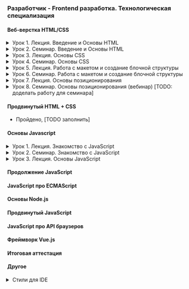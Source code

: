 ### Разработчик - Frontend разработка. Технологическая специализация

#### Веб-верстка HTML/CSS

<details class="desc" data-number="1"><summary>Урок 1. Лекция. Введение и Основы HTML</summary>

- Что такое HTML и CSS. Как работает интернет. Устройство сайта. Виду сайтов. Основные протоколы. Процесс разработки сайта. Структура HTML-документа. Виды тегов. Спецсимволы. Списки. Гиперссылки. Изображениā. Формы и их элементы.
- [Работа](html_css/lesson_1)

</details>
<details class="desc" data-number="2"><summary>Урок 2. Семинар. Введение и Основы HTML</summary>

- Выполнение практических заданий в соответствии с презентацией к уроку
- [Работа](html_css/lesson_2)
  - Скачать и настроить редактор кода, если этого не сделали на семинаре.
  - Создать пустую папку, придумать название.
  - Создать первую html страницу (index.html).
  - Добавить структуру html документа.
  - Добавить меню сайта (Меню сайта должно быть на каждой странице, оно должно быть одинаковым): ###### a. Главная ###### b. Каталог ###### c. Контакты
  - Создать заголовок h1 с текстом “Главная страница”.
  - Добавить параграф p с произвольным текстом (lorem) (используем расширение emmet уже установленное в vsc, для этого вводим lorem и нажимаем клавишу tab).
  - Создать подзаголовок h2 с текстом “Добро пожаловать на сайт”.
  - Добавить три параграфа p с произвольным текстом (lorem).
  - Рядом с файлом index.html создать папку catalog.
  - Внутри папки catalog создать файл catalog.html.
  - На странице “каталог” добавить структуру html-документа.
  - Добавить меню сайта (такое же, как на главной странице).
  - Добавить Заголовок h1 с текстом “Каталог”.
  - Создать параграф p с произвольным текстом из 150 слов для этого вводим “lorem150” и нажимаем tab.
  - Сделать переходы с главной страницы на страницу каталог, при нажатии на меню сайта и переход со страницы каталог на главную страницу.
  - Создать папку img и разместить ее рядом с index.html.
  - Добавить в папку img произвольные фотографии товаров, по вашей тематике можно выбрать любое фото https://www.freepik.com/search?format=search&orientation=portrait&query=products
  - На странице “Каталог” после заголовка h1 и параграфа p добавить ###### a. Изображение товара ###### b. Название товара ###### c. Описание товара
  - Добавить 3 таких товара на страницу каталога (не следует добавлять более 3-х товаров)

</details>
<details class="desc" data-number="3"><summary>Урок 3. Лекция. Основы CSS</summary>

- На данном уроке мы узнаем основы css и как подключаются стили к проекту. Какие осноные свойства стилей бывают. Посмотрим на практике, как можно добавить стили к проекту. Какие способы объявления css возможны и какой лучше выбрать.
- [Работа](html_css/lesson_3)

</details>
<details class="desc" data-number="4"><summary>Урок 4. Семинар. Основы CSS</summary>

- Выполнение практических заданий в соответствии с презентацией к уроку
- [Работа](html_css/lesson_4)
  - Открыть Домашнюю работу из урока 1.
  - Создать файл стилей style.css, подключить ко всем страницам
  - Задать стиль `a { text-decoration: none; }`
  - Проверить работу стилей на всех страницах.
  - Разделить экран на 2 части, сделать так, чтобы файл стилей располагался справа, а все html-файлы были слева.
  - Для всех ссылок меню задать класс (придумать логичное название класса)<br><br>
    - ```css
      color: cornflowerblue;
      font-size: 16px;
      line-height: 20px;
      ```
  - Проверить отображения стилей на всех страницах проекта.
  - Для всех заголовков h1 на сайте задать класс и к нему стиль<br><br>
    - ```css
      color: #222222;
      font-size: 28px;
      line-height: 36px;
      font-weight: bold;
      ```
  - Для всех параграфов в проекте задать класс. К данному классу задать стили:<br><br>
    - ```css
      font-style: normal;
      font-weight: 300;
      font-size: 18px;
      line-height: 30px;
      color: #7D7987;
      ```
  - Для заголовков h2 задать класс. К данному классу указать стиль:<br><br>
    - ```css
      color: coral;
      font-style: normal;
      font-weight: 700;
      font-size: 36px;
      line-height: 80px;
      ```

</details>
<details class="desc" data-number="5"><summary>Урок 5. Лекция. Работа с макетом и создание блочной структуры</summary>

- Что такое макет. Визуальная вёрстка. Как работать с макетом в формате Figma. Особенности строчных и блочных элементов. Формирование блочной модели
- [Работа](html_css/lesson_5)

</details>
<details class="desc" data-number="6"><summary>Урок 6. Семинар. Работа с макетом и cоздание блочной структуры</summary>

- Выполнение практических заданий в соответствии с презентацией к уроку
- [Работа](html_css/lesson_6)
  - Открыть макет сайта [figma](https://www.figma.com/file/mnLY69cYE5cqWM5w6n5hXx/Seo-%26-Digital-Marketing-Landing-Page?node-id=23%3A2)
  - Необходимо представить разбиение часть на блоки (Для тех учеников, которые умеют работать с Figma, разбить представленную на скриншоте часть на блоки, как в семинаре).
  - Создать новую папку.
  - Создать файл index.html.
  - В соответствии с макетом необходимо:
    - Добавить все блоки по сайту
    - Добавить все наполнение блоков (html контент)
    - Все заголовки, параграфы кнопки и изображения Позиционирование задавать не нужно
    - Создать файл стилей style.css:
      - Подключить стили к index.html.
      - Добавить обнуление стилей.
      - Добавить все необходимые отступы margin, padding.
  - Все домашние задания являются повторением того что делается на семинаре, поэтому перед выполнением обязательно посмотрите семинар.

</details>
<details class="desc" data-number="7"><summary>Урок 7. Лекция. Основы позиционирования</summary>

- Свойство display. Flexbox и Grid layout. Позиционирование блоков.
- [Работа](html_css/lesson_7)

</details>
<details class="desc" data-number="8"><summary>Урок 8. Семинар. Основы позиционирования (вебинар) [TODO: доделать работу для семинара]</summary>

- Выполнение практических заданий в соответствии с презентацией к уроку
  - [figma](https://www.figma.com/file/3jcBxpXXVlwvD3bY16lbLW/Landing_Page-(Copy)-(Copy)?node-id=0%3A1&mode=dev) - макет
  - [caniuse](https://caniuse.com/)
  - [flex box froggy](https://flexboxfroggy.com/#ru) - тренажер по флексам
- [Работа](html_css/lesson_8)
  - Мы продолжаем работать с проектом из прошлого урока [figma](https://www.figma.com/file/mnLY69cYE5cqWM5w6n5hXx/Seo-%26-Digital-Marketing-Landing-Page?node-id=186%3A2)
  - В данном домашнем задании мы будем добавлять стилистику и позиционирование для верхнего блока сайта
    - Для всех html-элементов из прошлого урока, вам необходимо задать стили в соответствии с макетом.
    - Расставить все элементы в соответствии с макетом.

</details>

#### Продвинутый HTML + CSS
- Пройдено, [TODO заполнить]

#### Основы Javascript
<details class="desc" data-number="1"><summary>Урок 1. Лекция. Знакомство с JavaScript</summary>

- План урока:
  - Знакомство с JavaScript(JS)
  - Стандарты JavaScript
  - Переменные и область видимости
  - Узнаем, какие типы данных есть в JS.

</details>
<details class="desc" data-number="2"><summary>Урок 2. Семинар. Знакомство с JavaScript</summary>

- [Работа](javascript/lesson_2)
- Дополнительно:
  - [Д/З](https://disk.yandex.ru/d/hLkt0fSwXhShmA)
  - [Семинар](https://github.com/Maks-Shashkov/JS_practick_GB)

</details>
<details class="desc" data-number="3"><summary>Урок 3. Лекция. Основы JavaScript</summary>

- План урока:
  - Работа с операторами
  - Операторы сравнения
  - Преобразования типов данных
  - Приведение типов
  - Встроенные функции alert, prompt, confirm
  - Работа с отладчиком браузера
  - Логические и арифметические операторы

</details>

#### Продолжение JavaScript

#### JavaScript про ECMAScript

#### Основы Node.js

#### Продвинутый JavaScript

#### JavaScript про API браузеров

#### Фреймворк Vue.js

#### Итоговая аттестация

#### Другое

<details class="desc"><summary>Стили для IDE</summary>

<style>
.desc {
    margin: 0 0 0 1em;
    padding: 0 0 1em;
}
.desc summary {
    margin: 0 0 -1em;
    list-style-position: outside;
    cursor: pointer;
    
}
.desc pre {
    border: 1px solid #37b;
    margin: -1em 0 1.5em;
    padding: 0.3em 0.6em;
}
</style>

</details>